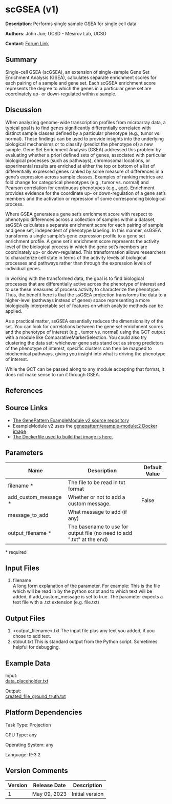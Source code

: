 <!-- remove all comments before releasing -->
<!-- This is the name of the module as it will appear in GenePatter, and its version, for clarity -->
# scGSEA (v1)

<!-- A brief text description of the module, usually one sentence in length. -->
**Description**: Performs single sample GSEA for single cell data

<!-- This field is for the author or creator of the module. If the algorithm of the module is from a published paper, this is usually the first or corresponding author from the paper. If the module algorithm is unpublished, this is usually the developer of the module itself. This field can simply be a name of a person or group. -->
**Authors**: John Jun; UCSD - Mesirov Lab, UCSD

<!--This field is used for responding to help requests for the module, and should be an email address or a link to a website with contact information or a help forum. -->
**Contact**: [Forum Link](https://groups.google.com/forum/?utm_medium=email&utm_source=footer#!forum/genepattern-help)

<!-- All modules have a version number associated with them (the last number on the LSID) that is used to differentiate between modules of the same name for reproducibility purposes. However, for publicly released software packages that are wrapped as GenePattern modules, sometimes this version number will be different that the version number of the algorithm itself (e.g. TopHat v7 in GenePattern uses version 2.0.8b of the TopHat algorithm). Since this information is often important to the user, the algorithm version field is an optional attribute that can be used to specify this different version number. Remove this field if not applicable -->
<!-- **Algorithm Version**: _OPTIONAL_ and Not applicable for this particular module -->

<!-- Why use this module? What does it do? If this is one of a set of modules, how does this module fit in the set? How does it work? write overview as if you are explaining to a novice. Include any links or images which would serve to clarify -->
## Summary

Single-cell GSEA (scGSEA), an extension of single-sample Gene Set Enrichment Analysis (GSEA), calculates separate enrichment scores for each pairing of a sample and gene set. Each scGSEA enrichment score represents the degree to which the genes in a particular gene set are coordinately up- or down-regulated within a sample.

## Discussion
When analyzing genome-wide transcription profiles from microarray data, a typical goal is to find genes significantly differentially correlated with distinct sample classes defined by a particular phenotype (e.g., tumor vs. normal). These findings can be used to provide insights into the underlying biological mechanisms or to classify (predict the phenotype of) a new sample. Gene Set Enrichment Analysis (GSEA) addressed this problem by evaluating whether a priori defined sets of genes, associated with particular biological processes (such as pathways), chromosomal locations, or experimental results are enriched at either the top or bottom of a list of differentially expressed genes ranked by some measure of differences in a gene’s expression across sample classes. Examples of ranking metrics are fold change for categorical phenotypes (e.g., tumor vs. normal) and Pearson correlation for continuous phenotypes (e.g., age). Enrichment provides evidence for the coordinate up- or down-regulation of a gene set’s members and the activation or repression of some corresponding biological process.

Where GSEA generates a gene set’s enrichment score with respect to phenotypic differences across a collection of samples within a dataset, ssGSEA calculates a separate enrichment score for each pairing of sample and gene set, independent of phenotype labeling. In this manner, ssGSEA transforms a single sample’s gene expression profile to a gene set enrichment profile. A gene set’s enrichment score represents the activity level of the biological process in which the gene set’s members are coordinately up- or down-regulated. This transformation allows researchers to characterize cell state in terms of the activity levels of biological processes and pathways rather than through the expression levels of individual genes.

In working with the transformed data, the goal is to find biological processes that are differentially active across the phenotype of interest and to use these measures of process activity to characterize the phenotype. Thus, the benefit here is that the ssGSEA projection transforms the data to a higher-level (pathways instead of genes) space representing a more biologically interpretable set of features on which analytic methods can be applied.

As a practical matter, ssGSEA essentially reduces the dimensionality of the set. You can look for correlations between the gene set enrichment scores and the phenotype of interest (e.g., tumor vs. normal) using the GCT output with a module like ComparativeMarkerSelection. You could also try clustering the data set; whichever gene sets stand out as strong predictors of the phenotype of interest, specific clusters can then be mapped to biochemical pathways, giving you insight into what is driving the phenotype of interest.

While the GCT can be passed along to any module accepting that format, it does not make sense to run it through GSEA.

<!-- appropriate papers should be cited here -->
## References

<!-- links to your source repository **specific to the release version**, the Docker image used by the module (as specified in your manifest), and (if applicable) the sha link to the Dockerfile used to build your Docker image -->
## Source Links
* [The GenePattern ExampleModule v2 source repository](https://github.com/genepattern/ExampleModule/tree/v2)
* ExampleModule v2 uses the [genepattern/example-module:2 Docker image](https://hub.docker.com/layers/150060459/genepattern/example-module/2/images/sha256-ae4fffff67672e46b251f954ad226b7ad99403c456c1c19911b6ac82f1a27f2f?context=explore)
* [The Dockerfile used to build that image is here.](https://github.com/genepattern/ExampleModule/blob/v2/Dockerfile)

## Parameters
<!-- short description of the module parameters and their default values, as well as whether they are required -->

| Name | Description <!--short description--> | Default Value |
---------|--------------|----------------
| filename * |  The file to be read in txt format |
| add_custom_message * | Whether or not to add a custom message. | False |
| message_to_add  | What message to add (if any) |
| output_filename * | The basename to use for output file (no need to add ".txt" at the end) |

\*  required

## Input Files
<!-- longer descriptions of the module input files. Include information about format and/or preprocessing...etc -->

1. filename  
    A long form explanation of the parameter. For example: This is the file which will be read in by the python script and to which text will be added, if add_custom_message is set to true. The parameter expects a text file with a .txt extension (e.g. file.txt)
    
## Output Files
<!-- list and describe any files output by the module -->

1. \<output_filename\>.txt
    The input file plus any text you added, if you chose to add text.
2. stdout.txt
    This is standard output from the Python script. Sometimes helpful for debugging.

## Example Data
<!-- provide links to example data so that users can see what input & output should look like and so that they and we can use it to test -->

Input:  
[data_placeholder.txt](https://github.com/genepattern/ExampleModule/blob/v2/data/data_placeholder.txt)

Output:  
[created_file_ground_truth.txt](https://github.com/genepattern/ExampleModule/blob/v2/gpunit/output/basic_test/created_file_ground_truth.txt)

## Platform Dependencies
Task Type:
Projection

CPU Type:
any

Operating System:
any

Language:
R-3.2

## Version Comments
<!--For each version of a module, provide a short comment about what was changed in the new version of a module. Version comments consist of 3 parts: a date, a version number, and a short description. The date should be the release date of that version of the module, and the version number should match the version of the module for which it corresponds to. The description can be short, but should be informative (e.g. "added support for log transformed data", or "fixed bug with out of memory exception"). When a user views the documentation, all version comments up to and including the current version will be displayed, and act as a short version history for the module. -->

| Version | Release Date | Description                                 |
----------|--------------|---------------------------------------------|
| 1 | May 09, 2023 | Initial version |
